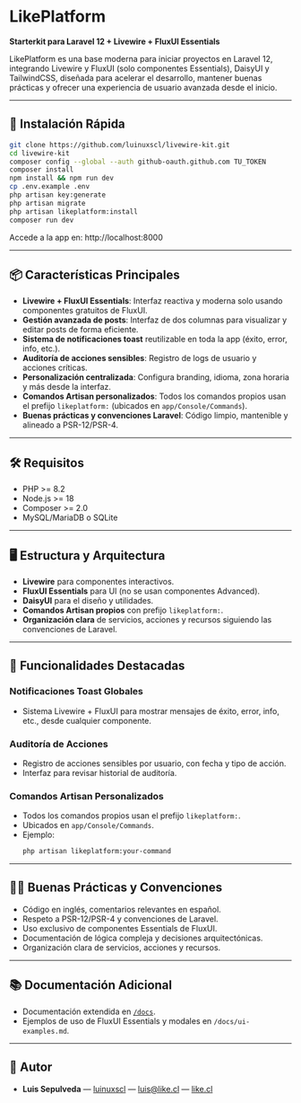 # LikePlatform

**Starterkit para Laravel 12 + Livewire + FluxUI Essentials**

LikePlatform es una base moderna para iniciar proyectos en Laravel 12, integrando Livewire y FluxUI (solo componentes Essentials), DaisyUI y TailwindCSS, diseñada para acelerar el desarrollo, mantener buenas prácticas y ofrecer una experiencia de usuario avanzada desde el inicio.

---

## 🚀 Instalación Rápida

```bash
git clone https://github.com/luinuxscl/livewire-kit.git
cd livewire-kit
composer config --global --auth github-oauth.github.com TU_TOKEN
composer install
npm install && npm run dev
cp .env.example .env
php artisan key:generate
php artisan migrate
php artisan likeplatform:install
composer run dev
```

Accede a la app en: http://localhost:8000

---

## 📦 Características Principales

-   **Livewire + FluxUI Essentials**: Interfaz reactiva y moderna solo usando componentes gratuitos de FluxUI.
-   **Gestión avanzada de posts**: Interfaz de dos columnas para visualizar y editar posts de forma eficiente.
-   **Sistema de notificaciones toast** reutilizable en toda la app (éxito, error, info, etc.).
-   **Auditoría de acciones sensibles**: Registro de logs de usuario y acciones críticas.
-   **Personalización centralizada**: Configura branding, idioma, zona horaria y más desde la interfaz.
-   **Comandos Artisan personalizados**: Todos los comandos propios usan el prefijo `likeplatform:` (ubicados en `app/Console/Commands`).
-   **Buenas prácticas y convenciones Laravel**: Código limpio, mantenible y alineado a PSR-12/PSR-4.

---

## 🛠️ Requisitos

-   PHP >= 8.2
-   Node.js >= 18
-   Composer >= 2.0
-   MySQL/MariaDB o SQLite

---

## 🖥️ Estructura y Arquitectura

-   **Livewire** para componentes interactivos.
-   **FluxUI Essentials** para UI (no se usan componentes Advanced).
-   **DaisyUI** para el diseño y utilidades.
-   **Comandos Artisan propios** con prefijo `likeplatform:`.
-   **Organización clara** de servicios, acciones y recursos siguiendo las convenciones de Laravel.

---

## 📝 Funcionalidades Destacadas

### Notificaciones Toast Globales

-   Sistema Livewire + FluxUI para mostrar mensajes de éxito, error, info, etc., desde cualquier componente.

### Auditoría de Acciones

-   Registro de acciones sensibles por usuario, con fecha y tipo de acción.
-   Interfaz para revisar historial de auditoría.

### Comandos Artisan Personalizados

-   Todos los comandos propios usan el prefijo `likeplatform:`.
-   Ubicados en `app/Console/Commands`.
-   Ejemplo:
    ```bash
    php artisan likeplatform:your-command
    ```

---

## 🧑‍💻 Buenas Prácticas y Convenciones

-   Código en inglés, comentarios relevantes en español.
-   Respeto a PSR-12/PSR-4 y convenciones de Laravel.
-   Uso exclusivo de componentes Essentials de FluxUI.
-   Documentación de lógica compleja y decisiones arquitectónicas.
-   Organización clara de servicios, acciones y recursos.

---

## 📚 Documentación Adicional

-   Documentación extendida en [`/docs`](./docs).
-   Ejemplos de uso de FluxUI Essentials y modales en `/docs/ui-examples.md`.

---

## 👤 Autor

-   **Luis Sepulveda** — [luinuxscl](https://github.com/luinuxscl) — luis@like.cl — [like.cl](https://like.cl)
